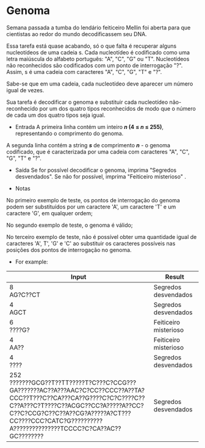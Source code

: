 # Genoma
Semana passada a tumba do lendário feiticeiro Mellin foi aberta para que cientistas ao redor do mundo decodificassem seu DNA.

Essa tarefa está quase acabando, só o que falta é recuperar alguns nucleotídeos de uma cadeia s. Cada nucleotídeo é codificado como uma letra maiúscula do alfabeto português: "A", "C", "G" ou "T". Nucleotídeos não reconhecidos são codificados com um ponto de interrogação "?". Assim, s é uma cadeia com caracteres "A", "C", "G", "T" e "?".

Sabe-se que em uma cadeia, cada nucleotídeo deve aparecer um número igual de vezes.

Sua tarefa é decodificar o genoma e substituir cada nucleotídeo não-reconhecido por um dos quatro tipos reconhecidos de modo que o número de cada um dos quatro tipos seja igual.



* Entrada
A primeira linha contém um inteiro **_n_ (4 ≤ _n_ ≤ 255)**, representando o comprimento do genoma.

A segunda linha contém a string **_s_** de comprimento **_n_** - o genoma codificado, que é caracterizada por uma cadeia com caracteres "A", "C", "G", "T" e "?".


* Saída
Se for possível decodificar o genoma, imprima "Segredos desvendados". Se não for possível, imprima "Feiticeiro misterioso" .

* Notas

No primeiro exemplo de teste, os pontos de interrogação do genoma podem ser substituídos por um caractere 'A', um caractere 'T' e um caractere 'G', em qualquer ordem;

No segundo exemplo de teste, o genoma é válido;

No terceiro exemplo de teste, não é possível obter uma quantidade igual de caracteres 'A', T', 'G' e 'C' ao substituir os caracteres possíveis nas posições dos pontos de interrogação no genoma.

* For example:

|Input|Result|
|-----|------|
|8<br>AG?C??CT|Segredos desvendados|
|4<br>AGCT|Segredos desvendados|
|6<br>????G?|Feiticeiro misterioso|
|4<br>AA??|Feiticeiro misterioso|
|4<br>????|Segredos desvendados|
|252<br>???????GCG??T??TT?????T?C???C?CCG???GA???????AC??A???AAC?C?CC??CCC??A??TA?CCC??T???C??CA???CA??G????C?C?C????C??C??A???C?T????C??ACGC??CC?A?????A??CC?C??C?CCG?C??C??A??CG?A?????A?CT???CC????CCC?CATC?G??????????A???????????????TCCCC?C?CA??AC??GC????????|Segredos desvendados|


